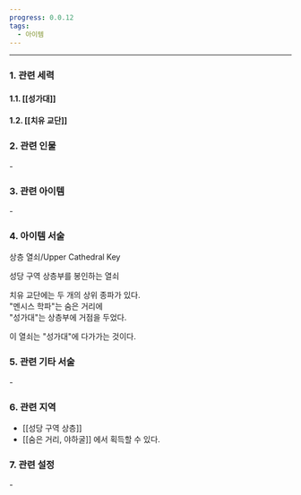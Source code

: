 ```yaml
---
progress: 0.0.12
tags:
  - 아이템
---
```

---
### 1. 관련 세력 
#### 1.1. [[성가대]]
#### 1.2. [[치유 교단]]

### 2. 관련 인물
\-

### 3. 관련 아이템
\-

### 4. 아이템 서술
상층 열쇠/Upper Cathedral Key

성당 구역 상층부를 봉인하는 열쇠  
  
치유 교단에는 두 개의 상위 종파가 있다.  
"멘시스 학파"는 숨은 거리에  
"성가대"는 상층부에 거점을 두었다.  
  
이 열쇠는 "성가대"에 다가가는 것이다.

### 5. 관련 기타 서술
\-
### 6. 관련 지역
- [[성당 구역 상층]]
- [[숨은 거리, 야하굴]] 에서 획득할 수 있다.

### 7. 관련 설정
\- 